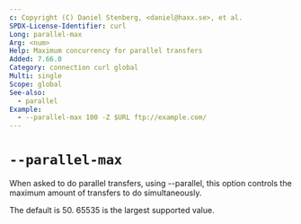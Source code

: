 ```yaml
---
c: Copyright (C) Daniel Stenberg, <daniel@haxx.se>, et al.
SPDX-License-Identifier: curl
Long: parallel-max
Arg: <num>
Help: Maximum concurrency for parallel transfers
Added: 7.66.0
Category: connection curl global
Multi: single
Scope: global
See-also:
  - parallel
Example:
  - --parallel-max 100 -Z $URL ftp://example.com/
---
```


# `--parallel-max`

When asked to do parallel transfers, using --parallel, this option controls
the maximum amount of transfers to do simultaneously.

The default is 50. 65535 is the largest supported value.
